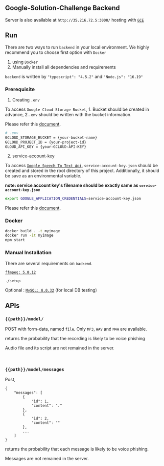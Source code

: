 ## Google-Solution-Challenge Backend

Server is also available at `http://35.216.72.5:3000/` hosting with [`GCE`](https://cloud.google.com/compute?hl=en)

## Run

There are two ways to run `backend` in your local environment. We highly recommend you to choose first option with `Docker`

1. using `Docker`
2. Manually install all dependencies and requirements

`backend` is written by `"typescript": "4.5.2"` and `"Node.js": "16.19"`

### Prerequisite

1. Creating `.env`

  To access `Google Cloud Storage Bucket`, 1. Bucket should be created in advance, 2.`.env` should be written with the bucket information.

  Please refer this [document](https://cloud.google.com/storage/docs/creating-buckets?hl=en).
  
  ```sh
  # .env
  GCLOUD_STORAGE_BUCKET = {your-bucket-name}
  GCLOUD_PROJECT_ID = {your-project-id}
  GLOUD_API_KEY = {your-GCLOUD-API-KEY}
  ```
2. service-account-key

  To access [`Google Speech To Text Api`](https://cloud.google.com/speech-to-text?hl=en), `service-account-key.json` should be created and stored in the root directory of this project. Additionally, it should be save as an environmental variable.

  **note: service account key's filename should be exactly same as `service-account-key.json`**

  ```sh
  export GOOGLE_APPLICATION_CREDENTIALS=service-account-key.json
  ```

  Please refer this [document](https://cloud.google.com/iam/docs/keys-create-delete?hl=en).

### Docker

```sh
docker build . -t myimage
docker run -it myimage
npm start
```

### Manual Installation

There are several requirements on `backend`.

[`ffmpeg: 5.0.12`](https://ffmpeg.org/download.html)

```sh
./setup
```

Optional : [`MySQL: 8.0.32`](https://dev.mysql.com/doc/relnotes/mysql/8.0/en/) (for local DB testing)

## APIs

### `{{path}}/model/`

POST with form-data, named `file`. Only `MP3`, `WAV` and `M4A` are available.

returns the probability that the recording is likely to be voice phishing

Audio file and its script are not remained in the server.

<br />

### `{{path}}/model/messages`

Post, 

```
{
    "messages": [
        {
            "id": 1,
            "content": "."
        },
        {
            "id": 2,
            "content": ""
        },
        ...
    ]
}
```

returns the probability that each message is likely to be voice phishing.

Messages are not remained in the server.




